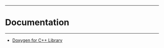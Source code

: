 -----------------------------
# **Documentation**
----------------------------
* [Doxygen for C++ Library](https://1232konstantin.github.io/homework6/html/index.html)
